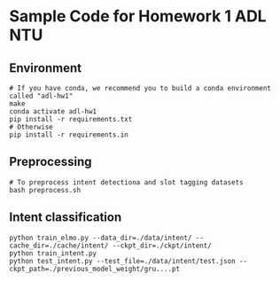 # Sample Code for Homework 1 ADL NTU

## Environment
```shell
# If you have conda, we recommend you to build a conda environment called "adl-hw1"
make
conda activate adl-hw1
pip install -r requirements.txt
# Otherwise
pip install -r requirements.in
```

## Preprocessing
```shell
# To preprocess intent detectiona and slot tagging datasets
bash preprocess.sh
```

## Intent classification
```shell
python train_elmo.py --data_dir=./data/intent/ --cache_dir=./cache/intent/ --ckpt_dir=./ckpt/intent/
python train_intent.py
python test_intent.py --test_file=./data/intent/test.json --ckpt_path=./previous_model_weight/gru....pt
```

